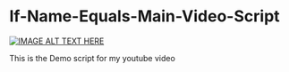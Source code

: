 # If-Name-Equals-Main-Video-Script

[![IMAGE ALT TEXT HERE](https://img.youtube.com/vi/CZtXLLFIi4A/0.jpg)](https://www.youtube.com/watch?v=CZtXLLFIi4A)

This is the Demo script for my youtube video
